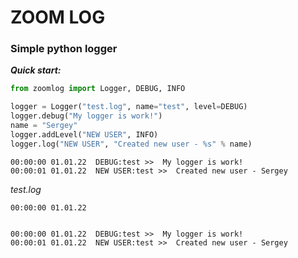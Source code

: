 <h1>ZOOM LOG</h1>
<h3>Simple python logger</h3>

***Quick start:***

```python
from zoomlog import Logger, DEBUG, INFO

logger = Logger("test.log", name="test", level=DEBUG)
logger.debug("My logger is work!")
name = "Sergey"
logger.addLevel("NEW USER", INFO)
logger.log("NEW USER", "Created new user - %s" % name)
```

```
00:00:00 01.01.22  DEBUG:test >>  My logger is work!
00:00:01 01.01.22  NEW USER:test >>  Created new user - Sergey
```
*test.log*
```
00:00:00 01.01.22


00:00:00 01.01.22  DEBUG:test >>  My logger is work!
00:00:01 01.01.22  NEW USER:test >>  Created new user - Sergey
```
